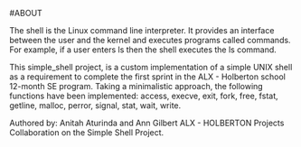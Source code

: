 
#ABOUT

The shell is the Linux command line interpreter. It provides an interface between the user and the kernel and executes programs called commands. For example, if a user enters ls then the shell executes the ls command.

This simple_shell project, is a custom implementation of a simple UNIX shell as a requirement to complete the first sprint in the ALX - Holberton school 12-month SE program. Taking a minimalistic approach, the following functions have been implemented: access, execve, exit, fork, free, fstat, getline, malloc, perror, signal, stat, wait, write.

Authored by: Anitah Aturinda and Ann Gilbert ALX - HOLBERTON Projects Collaboration on the Simple Shell Project.
